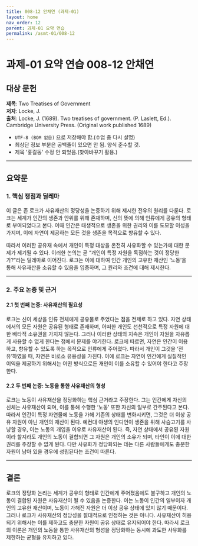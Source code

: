 ```yaml
---
title: 008-12 안채연 (과제-01)
layout: home
nav_order: 12
parent: 과제-01 요약 연습
permalink: /asmt-01/008-12
---
```


# 과제-01 요약 연습 008-12 안채연

## 대상 문헌

**제목**: Two Treatises of Government  
**저자**: Locke, J.  
**출처**: Locke, J. (1689). Two treatises of government. (P. Laslett, Ed.). Cambridge University Press. (Original work published 1689)  

* `UTF-8 (BOM 없음)` 으로 저장해야 함.(수업 중 다시 설명)
* 최상단 정보 부분은 공백줄이 있으면 안 됨. 양식 준수할 것.
* 제목 '홍길동' 수정 안 되었음.(찾아바꾸기 활용.) 


---

## 요약문

### 1. 핵심 쟁점과 딜레마

이 글은 존 로크가 사유재산의 정당성을 논증하기 위해 제시한 전유의 원리를 다룬다. 로크는 세계가 인간의 생존과 안위를 위해 존재하며, 신의 뜻에 의해 인류에게 공유의 형태로 부여되었다고 본다. 이때 인간은 태생적으로 생존을 위한 권리와 이를 도모할 이성을 가지며, 이에 자연이 제공하는 모든 것을 생존을 목적으로 향유할 수 있다.

따라서 이러한 공유재 속에서 개인이 특정 대상을 온전히 사유화할 수 있는가에 대한 문제가 제기될 수 있다. 이러한 논의는 곧 “개인이 특정 자원을 독점하는 것이 정당한가?”라는 딜레마로 이어진다. 로크는 이에 대하여 인간 개인의 고유한 재산인 ‘노동’을 통해 사유재산을 소유할 수 있음을 입증하며, 그 원리와 조건에 대해 제시한다.

---

### 2. 주요 논증 및 근거

#### 2.1 첫 번째 논증: 사유재산의 필요성

로크는 신이 세상을 인류 전체에게 공유물로 주었다는 점을 전제로 하고 있다. 자연 상태에서의 모든 자원은 공유된 형태로 존재하며, 어떠한 개인도 선천적으로 특정 자원에 대한 배타적 소유권을 가지지 않는다. 그러나 이러한 상태의 지속은 개인이 자원을 자유롭게 사용할 수 없게 한다는 점에서 문제를 야기한다. 로크에 따르면, 자연은 인간이 이용하고, 향유할 수 있도록 하는 목적으로 인류에게 주어졌다. 따라서 개인이 그것을 ‘전유’하였을 때, 자연은 비로소 유용성을 가진다. 이에 로크는 자연이 인간에게 실질적인 이익을 제공하기 위해서는 어떤 방식으로든 개인이 이를 소유할 수 있어야 한다고 주장한다.

#### 2.2 두 번째 논증: 노동을 통한 사유재산의 형성

로크는 노동이 사유재산을 정당화하는 핵심 근거라고 주장한다. 그는 인간에게 자신의 신체는 사유재산이 되며, 이를 통해 수행한 ‘노동’ 또한 자신의 일부로 간주된다고 본다. 따라서 인간이 특정 자연물에 노동을 가해 기존의 상태를 변화시키면, 그것은 더 이상 공유 자원이 아닌 개인의 재산이 된다. 예컨대 야생의 인디언이 생존을 위해 사슴고기를 사냥할 경우, 이는 노동의 개입을 이유로 사유재산이 된다. 즉, 자연 상태에서 공유된 자원이라 할지라도 개인의 노동이 결합되면 그 자원은 개인의 소유가 되며, 타인이 이에 대한 권리를 주장할 수 없게 된다. 다만 사유화가 정당화되는 데는 다른 사람들에게도 충분한 자원이 남아 있을 경우에 성립된다는 조건이 따른다.

---

## 결론

로크의 정당화 논리는 세계가 공유의 형태로 인간에게 주어졌음에도 불구하고 개인의 노동이 결합된 자원은 사유재산이 될 수 있음을 논증한다. 이는 노동이 인간의 일부이자 개인의 고유한 재산이며, 노동이 가해진 자원은 더 이상 공유 상태에 있지 않기 때문이다. 그러나 로크가 사유재산의 정당성을 절대적으로 인정하는 것은 아니다. 사유재산이 허용되기 위해서는 이를 제하고도 충분한 자원이 공유 상태로 유지되어야 한다. 따라서 로크의 이론은 개인의 노동을 통한 사유재산의 형성을 정당화하는 동시에 과도한 사유화를 제한하는 균형을 유지하고 있다.
